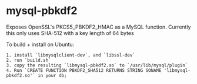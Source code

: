 # mysql-pbkdf2
Exposes OpenSSL's PKCS5_PBKDF2_HMAC as a MySQL function. Currently this only uses SHA-512 with a key length of 64 bytes

To build + install on Ubuntu:

	1. install `libmysqlclient-dev`, and `libssl-dev`
	2. run `build.sh`
	3. copy the resulting `libmysql-pbkdf2.so` to `/usr/lib/mysql/plugin`
	4. Run `CREATE FUNCTION PBKDF2_SHA512 RETURNS STRING SONAME 'libmysql-pbkdf2.so'` in your db;
